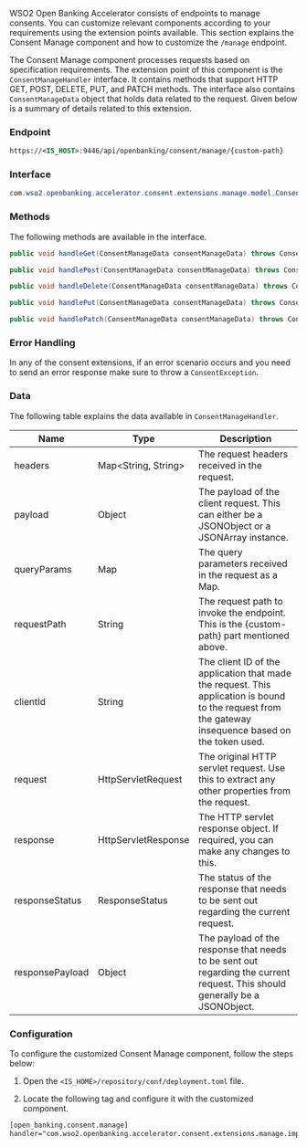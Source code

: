 WSO2 Open Banking Accelerator consists of endpoints to manage consents. You can customize relevant components 
according to your requirements using the extension points available. This section explains the 
Consent Manage component and how to customize the `/manage` endpoint.

The Consent Manage component processes requests based on specification requirements. The extension point of 
this component is the `ConsentManageHandler` interface. It contains methods that support HTTP GET, POST, 
DELETE, PUT, and PATCH methods. The interface also contains `ConsentManageData` object that holds data related to 
the request. Given below is a summary of details related to this extension.

### Endpoint
``` xml
https://<IS_HOST>:9446/api/openbanking/consent/manage/{custom-path}
```

### Interface
``` java
com.wso2.openbanking.accelerator.consent.extensions.manage.model.ConsentManageHandler
```
### Methods
The following methods are available in the interface.
``` java
public void handleGet(ConsentManageData consentManageData) throws ConsentException;
```    
``` java
public void handlePost(ConsentManageData consentManageData) throws ConsentException;
```
``` java
public void handleDelete(ConsentManageData consentManageData) throws ConsentException;
```    
``` java
public void handlePut(ConsentManageData consentManageData) throws ConsentException;
```
``` java
public void handlePatch(ConsentManageData consentManageData) throws ConsentException;
```

### Error Handling
In any of the consent extensions, if an error scenario occurs and you need to send an error response make sure to throw 
a `ConsentException`.

### Data 
The following table explains the data available in `ConsentManageHandler`.

| Name      | Type                  | Description  |
| ----------|-----------------------| -------------|
| headers   | Map<String, String>   | The request headers received in the request. |
| payload   | Object                | The payload of the client request. This can either be a JSONObject or a JSONArray instance. |
| queryParams   | Map               | The query parameters received in the request as a Map. |
| requestPath   | String            | The request path to invoke the endpoint. This is the {custom-path} part mentioned above. |
| clientId      | String            | The client ID of the application that made the request. This application is bound to the request from the gateway insequence based on the token used. |
| request       | HttpServletRequest    | The original HTTP servlet request. Use this to extract any other properties from the request. |
| response      | HttpServletResponse   | The HTTP servlet response object. If required, you can make any changes to this. |
| responseStatus    | ResponseStatus    | The status of the response that needs to be sent out regarding the current request. |
| responsePayload   | Object            | The payload of the response that needs to be sent out regarding the current request. This should generally be a JSONObject. |

### Configuration 

To configure the customized Consent Manage component, follow the steps below:

1. Open the `<IS_HOME>/repository/conf/deployment.toml` file.
    
2. Locate the following tag and configure it with the customized component.
```xml 
[open_banking.consent.manage]
handler="com.wso2.openbanking.accelerator.consent.extensions.manage.impl.DefaultConsentManageHandler"
```
